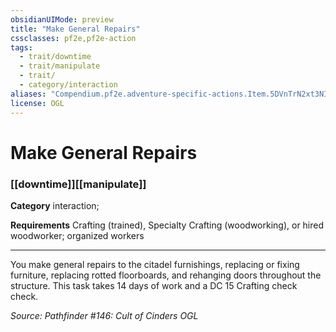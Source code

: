 ```yaml
---
obsidianUIMode: preview
title: "Make General Repairs"
cssclasses: pf2e,pf2e-action
tags:
  - trait/downtime
  - trait/manipulate
  - trait/
  - category/interaction
aliases: "Compendium.pf2e.adventure-specific-actions.Item.5DVnTrN2xt3NINGZ"
license: OGL
---
```

# Make General Repairs

### [[downtime]][[manipulate]]

**Category** interaction; 




**Requirements** Crafting (trained), Specialty Crafting (woodworking), or hired woodworker; organized workers

* * *

You make general repairs to the citadel furnishings, replacing or fixing furniture, replacing rotted floorboards, and rehanging doors throughout the structure. This task takes 14 days of work and a DC 15 Crafting check check.

*Source: Pathfinder #146: Cult of Cinders*
*OGL*